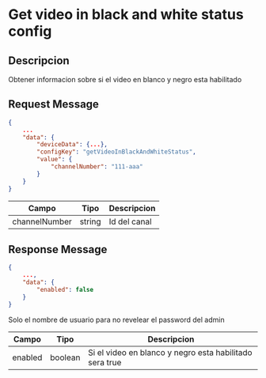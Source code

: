 # Get video in black and white status config

## Descripcion

Obtener informacion sobre si el video en blanco y negro esta habilitado

## Request Message

```json
{
    ...
    "data": {
        "deviceData": {...},
        "configKey": "getVideoInBlackAndWhiteStatus",
        "value": {
            "channelNumber": "111-aaa"
        }
    }
}
```

| Campo         | Tipo   | Descripcion  |
| ------------- | ------ | ------------ |
| channelNumber | string | Id del canal |

## Response Message

```json
{
    ...,
    "data": {
        "enabled": false
    }
}
```

Solo el nombre de usuario para no revelear el password del admin

| Campo   | Tipo    | Descripcion                                             |
| ------- | ------- | ------------------------------------------------------- |
| enabled | boolean | Si el video en blanco y negro esta habilitado sera true |
